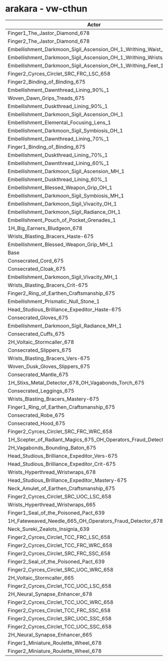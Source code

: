 # arakara - vw-cthun
| Actor | DPS | Increase |
|---|:---:|:---:|
|Finger1_The_Jastor_Diamond_678|3701006|1.95%|
|Finger2_The_Jastor_Diamond_678|3689791|1.64%|
|Embellishment_Darkmoon_Sigil_Ascension_OH_1_Writhing_Waist_1|3671452|1.13%|
|Embellishment_Darkmoon_Sigil_Ascension_OH_1_Writhing_Wrists_1|3667196|1.02%|
|Embellishment_Darkmoon_Sigil_Ascension_OH_1_Writhing_Feet_1|3666000|0.98%|
|Finger2_Cyrces_Circlet_SRC_FRC_LSC_658|3665604|0.97%|
|Finger2_Binding_of_Binding_675|3651469|0.58%|
|Embellishment_Dawnthread_Lining_90%_1|3650042|0.54%|
|Woven_Dawn_Grips_Treads_675|3649272|0.52%|
|Embellishment_Duskthread_Lining_90%_1|3649183|0.52%|
|Embellishment_Darkmoon_Sigil_Ascension_OH_1|3648363|0.50%|
|Embellishment_Elemental_Focusing_Lens_1|3647484|0.47%|
|Embellishment_Darkmoon_Sigil_Symbiosis_OH_1|3645855|0.43%|
|Embellishment_Dawnthread_Lining_70%_1|3645657|0.42%|
|Finger1_Binding_of_Binding_675|3644506|0.39%|
|Embellishment_Duskthread_Lining_70%_1|3643932|0.38%|
|Embellishment_Dawnthread_Lining_60%_1|3643376|0.36%|
|Embellishment_Darkmoon_Sigil_Ascension_MH_1|3641984|0.32%|
|Embellishment_Duskthread_Lining_60%_1|3641916|0.32%|
|Embellishment_Blessed_Weapon_Grip_OH_1|3641064|0.30%|
|Embellishment_Darkmoon_Sigil_Symbiosis_MH_1|3639729|0.26%|
|Embellishment_Darkmoon_Sigil_Vivacity_OH_1|3638759|0.23%|
|Embellishment_Darkmoon_Sigil_Radiance_OH_1|3635280|0.14%|
|Embellishment_Pouch_of_Pocket_Grenades_1|3634835|0.12%|
|1H_Big_Earners_Bludgeon_678|3632830|0.07%|
|Wrists_Blasting_Bracers_Haste-675|3632624|0.06%|
|Embellishment_Blessed_Weapon_Grip_MH_1|3632381|0.06%|
|Base|3630303|0.00%|
|Consecrated_Cord_675|3629034|-0.03%|
|Consecrated_Cloak_675|3628581|-0.05%|
|Embellishment_Darkmoon_Sigil_Vivacity_MH_1|3628424|-0.05%|
|Wrists_Blasting_Bracers_Crit-675|3628137|-0.06%|
|Finger2_Ring_of_Earthen_Craftsmanship_675|3628115|-0.06%|
|Embellishment_Prismatic_Null_Stone_1|3627791|-0.07%|
|Head_Studious_Brilliance_Expeditor_Haste-675|3627134|-0.09%|
|Consecrated_Gloves_675|3626663|-0.10%|
|Embellishment_Darkmoon_Sigil_Radiance_MH_1|3626636|-0.10%|
|Consecrated_Cuffs_675|3626439|-0.11%|
|2H_Voltaic_Stormcaller_678|3625883|-0.12%|
|Consecrated_Slippers_675|3625668|-0.13%|
|Wrists_Blasting_Bracers_Vers-675|3624918|-0.15%|
|Woven_Dusk_Gloves_Slippers_675|3624889|-0.15%|
|Consecrated_Mantle_675|3624424|-0.16%|
|1H_Stixs_Metal_Detector_678_OH_Vagabonds_Torch_675|3624217|-0.17%|
|Consecrated_Leggings_675|3623517|-0.19%|
|Wrists_Blasting_Bracers_Mastery-675|3622429|-0.22%|
|Finger1_Ring_of_Earthen_Craftsmanship_675|3620871|-0.26%|
|Consecrated_Robe_675|3619776|-0.29%|
|Consecrated_Hood_675|3616757|-0.37%|
|Finger2_Cyrces_Circlet_SRC_FRC_WRC_658|3616644|-0.38%|
|1H_Scepter_of_Radiant_Magics_675_OH_Operators_Fraud_Detector_678|3616643|-0.38%|
|2H_Vagabonds_Bounding_Baton_675|3609696|-0.57%|
|Head_Studious_Brilliance_Expeditor_Vers-675|3604965|-0.70%|
|Head_Studious_Brilliance_Expeditor_Crit-675|3604712|-0.70%|
|Wrists_Hyperthread_Wristwraps_678|3600916|-0.81%|
|Head_Studious_Brilliance_Expeditor_Mastery-675|3598204|-0.88%|
|Neck_Amulet_of_Earthen_Craftsmanship_675|3598102|-0.89%|
|Finger2_Cyrces_Circlet_SRC_UOC_LSC_658|3597870|-0.89%|
|Wrists_Hyperthread_Wristwraps_665|3592084|-1.05%|
|Finger1_Seal_of_the_Poisoned_Pact_639|3586587|-1.20%|
|1H_Fateweaved_Needle_665_OH_Operators_Fraud_Detector_678|3580141|-1.38%|
|Neck_Sureki_Zealots_Insignia_639|3579588|-1.40%|
|Finger2_Cyrces_Circlet_TCC_FRC_LSC_658|3577670|-1.45%|
|Finger2_Cyrces_Circlet_TCC_FRC_WRC_658|3570206|-1.66%|
|Finger2_Cyrces_Circlet_SRC_FRC_SSC_658|3569002|-1.69%|
|Finger2_Seal_of_the_Poisoned_Pact_639|3563042|-1.85%|
|Finger2_Cyrces_Circlet_SRC_UOC_WRC_658|3560817|-1.91%|
|2H_Voltaic_Stormcaller_665|3544459|-2.36%|
|Finger2_Cyrces_Circlet_TCC_UOC_LSC_658|3528448|-2.81%|
|2H_Neural_Synapse_Enhancer_678|3525536|-2.89%|
|Finger2_Cyrces_Circlet_TCC_UOC_WRC_658|3523131|-2.95%|
|Finger2_Cyrces_Circlet_TCC_FRC_SSC_658|3517323|-3.11%|
|Finger2_Cyrces_Circlet_SRC_UOC_SSC_658|3516948|-3.12%|
|Finger2_Cyrces_Circlet_TCC_UOC_SSC_658|3473894|-4.31%|
|2H_Neural_Synapse_Enhancer_665|3449417|-4.98%|
|Finger1_Miniature_Roulette_Wheel_678|3321179|-8.52%|
|Finger2_Miniature_Roulette_Wheel_678|3302087|-9.04%|
